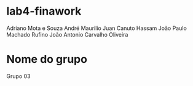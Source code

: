 # lab4-finawork
  Adriano Mota e Souza
  André Maurilio
  Juan Canuto Hassam
  João Paulo Machado Rufino
  João Antonio Carvalho Oliveira
  
# Nome do grupo
  Grupo 03
